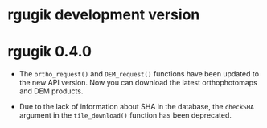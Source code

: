 # rgugik development version

# rgugik 0.4.0

* The `ortho_request()` and `DEM_request()` functions have been updated
to the new API version. Now you can download the latest orthophotomaps
and DEM products.

* Due to the lack of information about SHA in the database, the `checkSHA`
argument in the `tile_download()` function has been deprecated.
